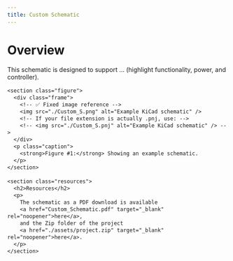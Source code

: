 ```yaml
---
title: Custom Schematic
---
```


<!DOCTYPE html>
<html lang="en">
<head>
  <meta charset="utf-8" />
  <meta name="viewport" content="width=device-width, initial-scale=1" />
  <title>Schematic Overview</title>
</head>

<body>
  <main class="container">
    <h1>Overview</h1>
    <p class="lead">
      This schematic is designed to support … (highlight functionality, power, and controller).
    </p>

    <section class="figure">
      <div class="frame">
        <!-- ✅ Fixed image reference -->
        <img src="./Custom_S.png" alt="Example KiCad schematic" />
        <!-- If your file extension is actually .pnj, use: -->
        <!-- <img src="./Custom_S.pnj" alt="Example KiCad schematic" /> -->
      </div>
      <p class="caption">
        <strong>Figure #1:</strong> Showing an example schematic.
      </p>
    </section>

    <section class="resources">
      <h2>Resources</h2>
      <p>
        The schematic as a PDF download is available
        <a href="Custom_Schematic.pdf" target="_blank" rel="noopener">here</a>,
        and the Zip folder of the project
        <a href="./assets/project.zip" target="_blank" rel="noopener">here</a>.
      </p>
    </section>
  </main>
</body>
</html>
